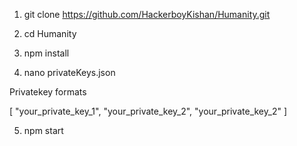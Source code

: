 1. git clone https://github.com/HackerboyKishan/Humanity.git

2. cd Humanity

3. npm install

4. nano privateKeys.json

Privatekey formats

[
  "your_private_key_1",
  "your_private_key_2",
  "your_private_key_2"
]


5. npm start
